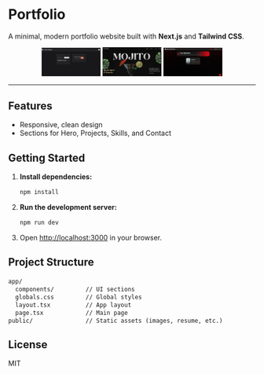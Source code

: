 # Portfolio

A minimal, modern portfolio website built with **Next.js** and **Tailwind CSS**.

<p align="center">
  <img src="public/chef.png" alt="Chef Project Screenshot" width="120"/>
  <img src="public/gsap.png" alt="GSAP Project Screenshot" width="120"/>
  <img src="public/movies.png" alt="Movies Project Screenshot" width="120"/>
</p>

---

## Features

- Responsive, clean design
- Sections for Hero, Projects, Skills, and Contact

## Getting Started

1. **Install dependencies:**
    ```bash
    npm install
    ```
2. **Run the development server:**
    ```bash
    npm run dev
    ```
3. Open [http://localhost:3000](http://localhost:3000) in your browser.

## Project Structure

```
app/
  components/         // UI sections
  globals.css         // Global styles
  layout.tsx          // App layout
  page.tsx            // Main page
public/               // Static assets (images, resume, etc.)
```

## License

MIT
